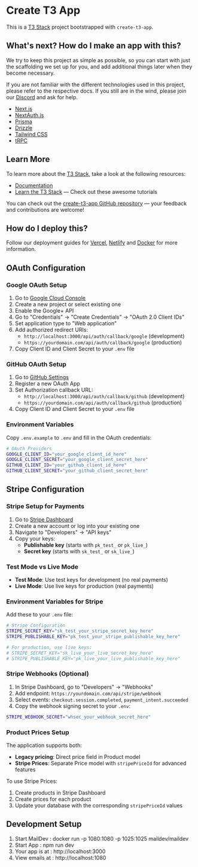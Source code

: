 # Create T3 App

This is a [T3 Stack](https://create.t3.gg/) project bootstrapped with `create-t3-app`.

## What's next? How do I make an app with this?

We try to keep this project as simple as possible, so you can start with just the scaffolding we set up for you, and add additional things later when they become necessary.

If you are not familiar with the different technologies used in this project, please refer to the respective docs. If you still are in the wind, please join our [Discord](https://t3.gg/discord) and ask for help.

- [Next.js](https://nextjs.org)
- [NextAuth.js](https://next-auth.js.org)
- [Prisma](https://prisma.io)
- [Drizzle](https://orm.drizzle.team)
- [Tailwind CSS](https://tailwindcss.com)
- [tRPC](https://trpc.io)

## Learn More

To learn more about the [T3 Stack](https://create.t3.gg/), take a look at the following resources:

- [Documentation](https://create.t3.gg/)
- [Learn the T3 Stack](https://create.t3.gg/en/faq#what-learning-resources-are-currently-available) — Check out these awesome tutorials

You can check out the [create-t3-app GitHub repository](https://github.com/t3-oss/create-t3-app) — your feedback and contributions are welcome!

## How do I deploy this?

Follow our deployment guides for [Vercel](https://create.t3.gg/en/deployment/vercel), [Netlify](https://create.t3.gg/en/deployment/netlify) and [Docker](https://create.t3.gg/en/deployment/docker) for more information.

## OAuth Configuration

### Google OAuth Setup
1. Go to [Google Cloud Console](https://console.developers.google.com/)
2. Create a new project or select existing one
3. Enable the Google+ API
4. Go to "Credentials" → "Create Credentials" → "OAuth 2.0 Client IDs"
5. Set application type to "Web application"
6. Add authorized redirect URIs:
   - `http://localhost:3000/api/auth/callback/google` (development)
   - `https://yourdomain.com/api/auth/callback/google` (production)
7. Copy Client ID and Client Secret to your `.env` file

### GitHub OAuth Setup
1. Go to [GitHub Settings](https://github.com/settings/applications/new)
2. Register a new OAuth App
3. Set Authorization callback URL:
   - `http://localhost:3000/api/auth/callback/github` (development)
   - `https://yourdomain.com/api/auth/callback/github` (production)
4. Copy Client ID and Client Secret to your `.env` file

### Environment Variables
Copy `.env.example` to `.env` and fill in the OAuth credentials:

```bash
# OAuth Providers
GOOGLE_CLIENT_ID="your_google_client_id_here"
GOOGLE_CLIENT_SECRET="your_google_client_secret_here"
GITHUB_CLIENT_ID="your_github_client_id_here"
GITHUB_CLIENT_SECRET="your_github_client_secret_here"
```

## Stripe Configuration

### Stripe Setup for Payments
1. Go to [Stripe Dashboard](https://dashboard.stripe.com/)
2. Create a new account or log into your existing one
3. Navigate to "Developers" → "API keys"
4. Copy your keys:
   - **Publishable key** (starts with `pk_test_` or `pk_live_`)
   - **Secret key** (starts with `sk_test_` or `sk_live_`)

### Test Mode vs Live Mode
- **Test Mode**: Use test keys for development (no real payments)
- **Live Mode**: Use live keys for production (real payments)

### Environment Variables for Stripe
Add these to your `.env` file:

```bash
# Stripe Configuration
STRIPE_SECRET_KEY="sk_test_your_stripe_secret_key_here"
STRIPE_PUBLISHABLE_KEY="pk_test_your_stripe_publishable_key_here"

# For production, use live keys:
# STRIPE_SECRET_KEY="sk_live_your_live_secret_key_here"
# STRIPE_PUBLISHABLE_KEY="pk_live_your_live_publishable_key_here"
```

### Stripe Webhooks (Optional)
1. In Stripe Dashboard, go to "Developers" → "Webhooks"
2. Add endpoint: `https://yourdomain.com/api/stripe/webhook`
3. Select events: `checkout.session.completed`, `payment_intent.succeeded`
4. Copy the webhook signing secret to your `.env`:

```bash
STRIPE_WEBHOOK_SECRET="whsec_your_webhook_secret_here"
```

### Product Prices Setup
The application supports both:
- **Legacy pricing**: Direct price field in Product model
- **Stripe Prices**: Separate Price model with `stripePriceId` for advanced features

To use Stripe Prices:
1. Create products in Stripe Dashboard
2. Create prices for each product
3. Update your database with the corresponding `stripePriceId` values

## Development Setup

1. Start MailDev : docker run -p 1080:1080 -p 1025:1025 maildev/maildev
2. Start App : npm run dev
3. Your app is at :
http://localhost:3000
4. View emails at :
http://localhost:1080